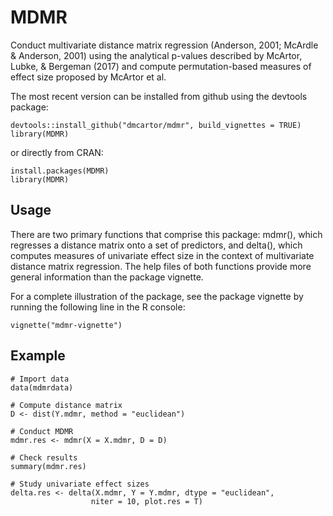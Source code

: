 # MDMR
Conduct multivariate distance matrix regression (Anderson, 2001; McArdle & Anderson, 2001) using the analytical p-values described by McArtor, Lubke, \& Bergeman (2017) and compute permutation-based measures of effect size proposed by McArtor et al.

The most recent version can be installed from github using the devtools package:

    devtools::install_github("dmcartor/mdmr", build_vignettes = TRUE)
    library(MDMR)

or directly from CRAN:

    install.packages(MDMR)
    library(MDMR)


## Usage

There are two primary functions that comprise this package: mdmr(), which regresses a distance matrix onto a set of predictors, and delta(), which computes measures of univariate effect size in the context of multivariate distance matrix regression. The help files of both functions provide more general information than the package vignette. 

For a complete illustration of the package, see the package vignette by running the following line in the R console:

    vignette("mdmr-vignette")

## Example

    # Import data
    data(mdmrdata)
    
    # Compute distance matrix
    D <- dist(Y.mdmr, method = "euclidean")
    
    # Conduct MDMR
    mdmr.res <- mdmr(X = X.mdmr, D = D)
    
    # Check results
    summary(mdmr.res)
    
    # Study univariate effect sizes
    delta.res <- delta(X.mdmr, Y = Y.mdmr, dtype = "euclidean", 
                      niter = 10, plot.res = T)
